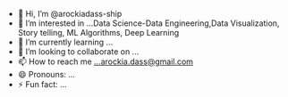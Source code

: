 - 👋 Hi, I’m @arockiadass-ship
- 👀 I’m interested in ...Data Science-Data Engineering,Data Visualization, Story telling, ML Algorithms, Deep Learning
- 🌱 I’m currently learning ...
- 💞️ I’m looking to collaborate on ...
- 📫 How to reach me ...arockia.dass@gmail.com
- 😄 Pronouns: ...
- ⚡ Fun fact: ...

<!---
arockiadass-ship/arockiadass-ship is a ✨ special ✨ repository because its `README.md` (this file) appears on your GitHub profile.
You can click the Preview link to take a look at your changes.
--->
